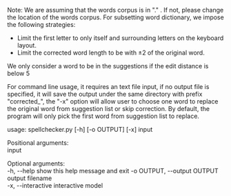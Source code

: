 Note:
We are assuming that the words corpus is in ".\" . If not, please change the location of the words corpus.
For subsetting word dictionary, we impose the following strategies:
  - Limit the first letter to only itself and surrounding letters on the keyboard layout.
  - Limit the corrected word length to be with ±2 of the original word.

We only consider a word to be in the suggestions if the edit distance is below 5

For command line usage, it requires an text file input, if no output file is specified, it will save the output under the same directory with prefix "corrected_", the "-x" option will allow user to choose one word to replace the original word from suggestion list or skip correction. By default, the program will only pick the first word from suggestion list to replace.




usage: spellchecker.py [-h] [-o OUTPUT] [-x] input     

Positional arguments:                               
  input                  

Optional arguments:                                    
  -h, --help            show this help message and exit
  -o OUTPUT, --output OUTPUT                            
                        output filename                 
  -x, --interactive     interactive model     
